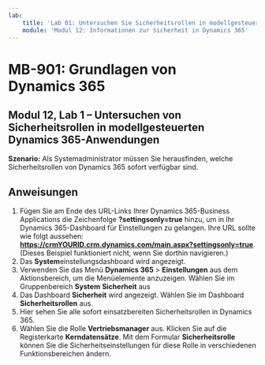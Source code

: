 ```yaml
---
lab:
    title: 'Lab 01: Untersuchen Sie Sicherheitsrollen in modellgesteuerten Dynamics 365-Anwendungen'
    module: 'Modul 12: Informationen zur Sicherheit in Dynamics 365'
---
```


# MB-901: Grundlagen von Dynamics 365 
## Modul 12, Lab 1 – Untersuchen von Sicherheitsrollen in modellgesteuerten Dynamics 365-Anwendungen

**Szenario:** Als Systemadministrator müssen Sie herausfinden, welche Sicherheitsrollen von Dynamics 365 sofort verfügbar sind.

## Anweisungen

1. Fügen Sie am Ende des URL-Links Ihrer Dynamics 365-Business Applications die Zeichenfolge **?settingsonly=true** hinzu, um in Ihr Dynamics 365-Dashboard für Einstellungen zu gelangen. Ihre URL sollte wie folgt aussehen: **https://crmYOURID.crm.dynamics.com/main.aspx?settingsonly=true**. (Dieses Beispiel funktioniert nicht, wenn Sie dorthin navigieren.)
2. Das **System**einstellungsdashboard wird angezeigt.
3. Verwenden Sie das Menü **Dynamics 365** > **Einstellungen** aus dem Aktionsbereich, um die Menüelemente anzuzeigen. Wählen Sie im Gruppenbereich **System** **Sicherheit** aus
4. Das Dashboard **Sicherheit** wird angezeigt. Wählen Sie im Dashboard **Sicherheitsrollen** aus. 
5. Hier sehen Sie alle sofort einsatzbereiten Sicherheitsrollen in Dynamics 365.
6. Wählen Sie die Rolle **Vertriebsmanager** aus. Klicken Sie auf die Registerkarte **Kerndatensätze**. Mit dem Formular **Sicherheitsrolle** können Sie die Sicherheitseinstellungen für diese Rolle in verschiedenen Funktionsbereichen ändern.
